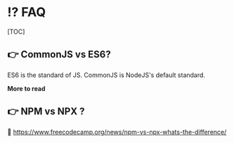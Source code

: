 # ⁉️ FAQ

[TOC]



## 👉 CommonJS vs ES6?

ES6 is the standard of JS. CommonJS is NodeJS's default standard. 



**More to read**

[CommonJS vs. ES modules in Node.js]: https://blog.logrocket.com/commonjs-vs-es-modules-node-js/
[Using Node.js require vs. ES6 import/export]: https://stackoverflow.com/questions/31354559/using-node-js-require-vs-es6-import-export



## 👉 NPM vs NPX ?

:link: https://www.freecodecamp.org/news/npm-vs-npx-whats-the-difference/



